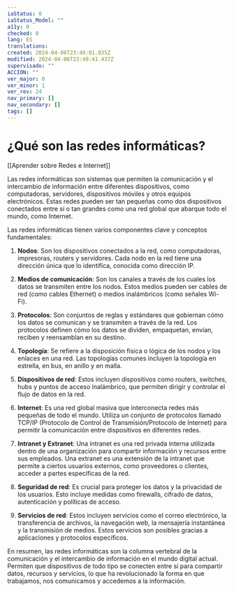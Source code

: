 ```yaml
---
iaStatus: 0
iaStatus_Model: ""
a11y: 0
checked: 0
lang: ES
translations: 
created: 2024-04-06T23:49:01.035Z
modified: 2024-04-06T23:49:41.437Z
supervisado: ""
ACCION: ""
ver_major: 0
ver_minor: 1
ver_rev: 24
nav_primary: []
nav_secondary: []
tags: []
---
```

# ¿Qué son las redes informáticas?

[[Aprender sobre Redes e Internet]]

Las redes informáticas son sistemas que permiten la comunicación y el intercambio de información entre diferentes dispositivos, como computadoras, servidores, dispositivos móviles y otros equipos electrónicos. Estas redes pueden ser tan pequeñas como dos dispositivos conectados entre sí o tan grandes como una red global que abarque todo el mundo, como Internet.

Las redes informáticas tienen varios componentes clave y conceptos fundamentales:

1. **Nodos**: Son los dispositivos conectados a la red, como computadoras, impresoras, routers y servidores. Cada nodo en la red tiene una dirección única que lo identifica, conocida como dirección IP.
    
2. **Medios de comunicación**: Son los canales a través de los cuales los datos se transmiten entre los nodos. Estos medios pueden ser cables de red (como cables Ethernet) o medios inalámbricos (como señales Wi-Fi).
    
3. **Protocolos**: Son conjuntos de reglas y estándares que gobiernan cómo los datos se comunican y se transmiten a través de la red. Los protocolos definen cómo los datos se dividen, empaquetan, envían, reciben y reensamblan en su destino.
    
4. **Topología**: Se refiere a la disposición física o lógica de los nodos y los enlaces en una red. Las topologías comunes incluyen la topología en estrella, en bus, en anillo y en malla.
    
5. **Dispositivos de red**: Estos incluyen dispositivos como routers, switches, hubs y puntos de acceso inalámbrico, que permiten dirigir y controlar el flujo de datos en la red.
    
6. **Internet**: Es una red global masiva que interconecta redes más pequeñas de todo el mundo. Utiliza un conjunto de protocolos llamado TCP/IP (Protocolo de Control de Transmisión/Protocolo de Internet) para permitir la comunicación entre dispositivos en diferentes redes.
    
7. **Intranet y Extranet**: Una intranet es una red privada interna utilizada dentro de una organización para compartir información y recursos entre sus empleados. Una extranet es una extensión de la intranet que permite a ciertos usuarios externos, como proveedores o clientes, acceder a partes específicas de la red.
    
8. **Seguridad de red**: Es crucial para proteger los datos y la privacidad de los usuarios. Esto incluye medidas como firewalls, cifrado de datos, autenticación y políticas de acceso.
    
9. **Servicios de red**: Estos incluyen servicios como el correo electrónico, la transferencia de archivos, la navegación web, la mensajería instantánea y la transmisión de medios. Estos servicios son posibles gracias a aplicaciones y protocolos específicos.
    

En resumen, las redes informáticas son la columna vertebral de la comunicación y el intercambio de información en el mundo digital actual. Permiten que dispositivos de todo tipo se conecten entre sí para compartir datos, recursos y servicios, lo que ha revolucionado la forma en que trabajamos, nos comunicamos y accedemos a la información.